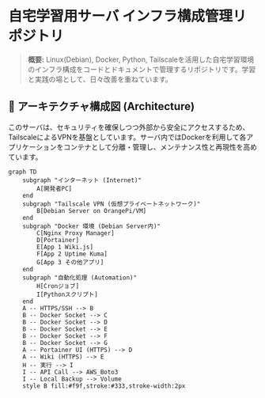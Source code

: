 # 自宅学習用サーバ インフラ構成管理リポジトリ

> **概要:** Linux(Debian), Docker, Python, Tailscaleを活用した自宅学習環境のインフラ構成をコードとドキュメントで管理するリポジトリです。学習と実践の場として、日々改善を重ねています。

## 📖 アーキテクチャ構成図 (Architecture)

このサーバは、セキュリティを確保しつつ外部から安全にアクセスするため、TailscaleによるVPNを基盤としています。サーバ内ではDockerを利用して各アプリケーションをコンテナとして分離・管理し、メンテナンス性と再現性を高めています。

```mermaid
graph TD
    subgraph "インターネット (Internet)"
        A[開発者PC]
    end
    subgraph "Tailscale VPN (仮想プライベートネットワーク)"
        B[Debian Server on OrangePi/VM]
    end
    subgraph "Docker 環境 (Debian Server内)"
        C[Nginx Proxy Manager]
        D[Portainer]
        E[App 1 Wiki.js]
        F[App 2 Uptime Kuma]
        G[App 3 その他アプリ]
    end
    subgraph "自動化処理 (Automation)"
        H[Cronジョブ]
        I[Pythonスクリプト]
    end
    A -- HTTPS/SSH --> B
    B -- Docker Socket --> C
    B -- Docker Socket --> D
    B -- Docker Socket --> E
    B -- Docker Socket --> F
    B -- Docker Socket --> G
    A -- Portainer UI (HTTPS) --> D
    A -- Wiki (HTTPS) --> E
    H -- 実行 --> I
    I -- API Call --> AWS_Boto3
    I -- Local Backup --> Volume
    style B fill:#f9f,stroke:#333,stroke-width:2px
```
